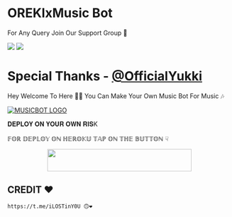# OREKIxMusic Bot

For Any Query Join Our Support Group 👥

<a href="https://t.me/iLOSTinY0U"><img src="https://img.shields.io/badge/Join-Telegram%20OWNER-red.svg?logo=Telegram"></a>
<a href="https://t.me/LOVEISASLOWPOISION"><img src="https://img.shields.io/badge/Join-Telegram%20channel-blue.svg?logo=telegram"></a>

# Special Thanks - [@OfficialYukki](https://t.me/OfficialYukki) 

Hey Welcome To Here 💫💫 You Can Make Your Own Music Bot For Music 🎶


[![MUSICBOT LOGO](https://telegra.ph/file/26d158e7eceb9ef22a979.jpg)](https://t.me/LOVEisAslowPOISION )

𝐃𝐄𝐏𝐋𝐎𝐘 𝐎𝐍 𝐘𝐎𝐔𝐑 𝐎𝐖𝐍 𝐑𝐈𝐒K

𝔽𝕆ℝ 𝔻𝔼ℙ𝕃𝕆𝕐 𝕆ℕ ℍ𝔼ℝ𝕆𝕂𝕌 𝕋𝔸ℙ 𝕆ℕ 𝕋ℍ𝔼 𝔹𝕌𝕋𝕋𝕆ℕ ☟︎︎︎


<p align="center"><a href="https://heroku.com/deploy?template=https://github.com/orekixadi/adi">
  <img src="https://img.shields.io/badge/Deploy%20To%20Heroku-aqua?style=flat&logo=heroku" width="325" height="50.100" /></a></p>

## CREDIT ❤
```
https://t.me/iLOSTinY0U 🙃❤
```

